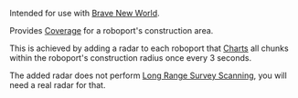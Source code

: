 Intended for use with [Brave New World](https://mods.factorio.com/mod/brave-new-world).

Provides [Coverage](https://wiki.factorio.com/Radar#Coverage) for a roboport's construction area.

This is achieved by adding a radar to each roboport that [Charts](https://wiki.factorio.com/Radar#Charting) all chunks within the roboport's construction radius once every 3 seconds.

The added radar does not perform [Long Range Survey Scanning](https://wiki.factorio.com/Radar#Long_Range_Survey_Scanning), you will need a real radar for that.

